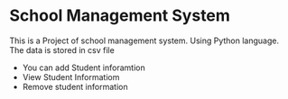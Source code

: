 # School Management System

This is a Project of school management system. Using Python language.
The data is stored in csv file

* You can add Student inforamtion
* View Student Informatiom 
* Remove student information


